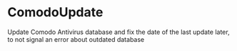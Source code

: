 # ComodoUpdate
Update Comodo Antivirus database and fix the date of the last update later, to not signal an error about outdated database
